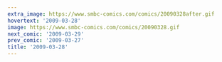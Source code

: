 ```yaml
---
extra_image: https://www.smbc-comics.com/comics/20090328after.gif
hovertext: '2009-03-28'
image: https://www.smbc-comics.com/comics/20090328.gif
next_comic: '2009-03-29'
prev_comic: '2009-03-27'
title: '2009-03-28'
---
```



